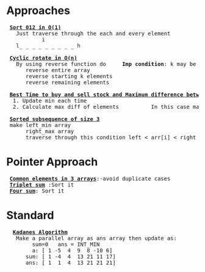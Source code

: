 # Approaches
<pre>
 <b><a href="https://github.com/teja963/Advanced-DSA-and-CS-Theory/blob/master/Array/Easy%20Ques/Sort_012.cpp">Sort 012 in O(1)</a></b>
   Just traverse through the each and every element 
           i                                    
   l_ _ _ _ _ _ _ _ _ h 
                                                                     
 <b><a href="https://github.com/teja963/Advanced-DSA-and-CS-Theory/blob/master/Array/Easy%20Ques/Cyclic_rotate.cpp">Cyclic rotate in O(n)</a></b>
   By using reverse function do     <b>Imp condition</b>: k may be any value so use k %= n; 
      reverse entire array
      reverse starting k elements
      reverse remaining elements
      
 <b><a href="https://github.com/teja963/Advanced-DSA-and-CS-Theory/blob/master/Array/Easy%20Ques/Best_time_to_buy_sell_stock.cpp">Best Time to buy and sell stock and Maximum difference between increasing element</a></b>
  1. Update min each time 
  2. Calculate max diff of elements          In this case max diff = 0(if decreasing order 9 8 7 7 6), so return -1
  
 <b><a href="https://github.com/teja963/Advanced-DSA-and-CS-Theory/blob/master/Array/Easy%20Ques/Sorted_subsequence_of_size_of_three.cpp">Sorted subsequence of size 3</a></b>
 make left_min array
      right_max array
      traverse through this condition left < arr[i] < right 
</pre>

# Pointer Approach
<pre>
 <b><a href="https://github.com/teja963/Advanced-DSA-and-CS-Theory/blob/master/Array/Easy%20Ques/Common_elements_three_arrays.cpp">Common elements in 3 arrays</b></a>:-avoid duplicate cases
 <b><a href="https://github.com/teja963/Advanced-DSA-and-CS-Theory/blob/master/Array/Easy%20Ques/Triplet_sum.cpp">Triplet sum</a></b> :Sort it
 <b><a href="https://github.com/teja963/Advanced-DSA-and-CS-Theory/blob/master/Array/Easy%20Ques/Four_sum.cpp">Four sum</a></b>: Sort it
</pre>

# Standard
<pre>
  <b><a href="https://github.com/teja963/Advanced-DSA-and-CS-Theory/blob/master/Array/Easy%20Ques/kadanes_algo.cpp">Kadanes Algorithm</a></b>
   Make a parallel array as ans array then update as:
        sum=0   ans = INT_MIN
        a: [ 1 -5  4  9  8 -10 6]
      sum: [ 1 -4  4  13 21 11 17]
      ans: [ 1  1  4  13 21 21 21]
</pre>
